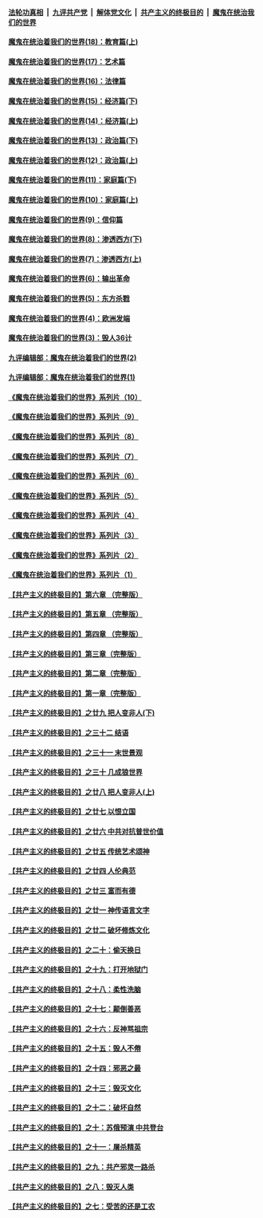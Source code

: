 ####  [法轮功真相](../../../../basic/blob/master/README.md?t=10281831) &nbsp;|&nbsp; [九评共产党](../../../../9ping.md/blob/master/README.md?t=10281831) &nbsp;|&nbsp; [解体党文化](../../../../jtdwh.md/blob/master/README.md?t=10281831)  &nbsp;|&nbsp; [共产主义的终极目的](../../../../gczydzjmd.md/blob/master/README.md?t=10281831) &nbsp;|&nbsp; [魔鬼在统治我们的世界](../../../../mgztzwmdsj.md/blob/master/README.md?t=10281831) 

#### [魔鬼在统治着我们的世界(18)：教育篇(上)](../pages/nsc422/n10526970.md?t=10281831) 

#### [魔鬼在统治着我们的世界(17)：艺术篇](../pages/nsc422/n10499093.md?t=10281831) 

#### [魔鬼在统治着我们的世界(16)：法律篇](../pages/nsc422/n10485969.md?t=10281831) 

#### [魔鬼在统治着我们的世界(15)：经济篇(下)](../pages/nsc422/n10469975.md?t=10281831) 

#### [魔鬼在统治着我们的世界(14)：经济篇(上)](../pages/nsc422/n10457370.md?t=10281831) 

#### [魔鬼在统治着我们的世界(13)：政治篇(下)](../pages/nsc422/n10448270.md?t=10281831) 

#### [魔鬼在统治着我们的世界(12)：政治篇(上)](../pages/nsc422/n10444576.md?t=10281831) 

#### [魔鬼在统治着我们的世界(11)：家庭篇(下)](../pages/nsc422/n10440961.md?t=10281831) 

#### [魔鬼在统治着我们的世界(10)：家庭篇(上)](../pages/nsc422/n10435448.md?t=10281831) 

#### [魔鬼在统治着我们的世界(9)：信仰篇](../pages/nsc422/n10432159.md?t=10281831) 

#### [魔鬼在统治着我们的世界(8)：渗透西方(下)](../pages/nsc422/n10429603.md?t=10281831) 

#### [魔鬼在统治着我们的世界(7)：渗透西方(上)](../pages/nsc422/n10426013.md?t=10281831) 

#### [魔鬼在统治着我们的世界(6)：输出革命](../pages/nsc422/n10421536.md?t=10281831) 

#### [魔鬼在统治着我们的世界(5)：东方杀戮](../pages/nsc422/n10417707.md?t=10281831) 

#### [魔鬼在统治着我们的世界(4)：欧洲发端](../pages/nsc422/n10414890.md?t=10281831) 

#### [魔鬼在统治着我们的世界(3)：毁人36计](../pages/nsc422/n10411583.md?t=10281831) 

#### [九评编辑部：魔鬼在统治着我们的世界(2)](../pages/nsc422/n10410036.md?t=10281831) 

#### [九评编辑部：魔鬼在统治着我们的世界(1)](../pages/nsc422/n10406825.md?t=10281831) 

#### [《魔鬼在统治着我们的世界》系列片（10）](../pages/nsc422/n12292670.md?t=10281831) 

#### [《魔鬼在统治着我们的世界》系列片（9）](../pages/nsc422/n12290859.md?t=10281831) 

#### [《魔鬼在统治着我们的世界》系列片（8）](../pages/nsc422/n12287445.md?t=10281831) 

#### [《魔鬼在统治着我们的世界》系列片（7）](../pages/nsc422/n12283425.md?t=10281831) 

#### [《魔鬼在统治着我们的世界》系列片（6）](../pages/nsc422/n12282314.md?t=10281831) 

#### [《魔鬼在统治着我们的世界》系列片（5）](../pages/nsc422/n12281419.md?t=10281831) 

#### [《魔鬼在统治着我们的世界》系列片（4）](../pages/nsc422/n12274024.md?t=10281831) 

#### [《魔鬼在统治着我们的世界》系列片（3）](../pages/nsc422/n12271322.md?t=10281831) 

#### [《魔鬼在统治着我们的世界》系列片（2）](../pages/nsc422/n12269049.md?t=10281831) 

#### [《魔鬼在统治着我们的世界》系列片（1）](../pages/nsc422/n12267575.md?t=10281831) 

#### [【共产主义的终极目的】第六章 （完整版）](../pages/nsc422/n11428913.md?t=10281831) 

#### [【共产主义的终极目的】第五章 （完整版）](../pages/nsc422/n11428912.md?t=10281831) 

#### [【共产主义的终极目的】第四章 （完整版）](../pages/nsc422/n11428907.md?t=10281831) 

#### [【共产主义的终极目的】第三章（完整版）](../pages/nsc422/n11428848.md?t=10281831) 

#### [【共产主义的终极目的】第二章（完整版）](../pages/nsc422/n11428831.md?t=10281831) 

#### [【共产主义的终极目的】第一章（完整版）](../pages/nsc422/n11417651.md?t=10281831) 

#### [【共产主义的终极目的】之廿九 把人变非人(下)](../pages/nsc422/n11344140.md?t=10281831) 

#### [【共产主义的终极目的】之三十二 结语](../pages/nsc422/n11360535.md?t=10281831) 

#### [【共产主义的终极目的】之三十一 末世景观](../pages/nsc422/n11351129.md?t=10281831) 

#### [【共产主义的终极目的】之三十 几成狼世界](../pages/nsc422/n11348280.md?t=10281831) 

#### [【共产主义的终极目的】之廿八 把人变非人(上)](../pages/nsc422/n11340492.md?t=10281831) 

#### [【共产主义的终极目的】之廿七 以恨立国](../pages/nsc422/n11336944.md?t=10281831) 

#### [【共产主义的终极目的】之廿六 中共对抗普世价值](../pages/nsc422/n11324785.md?t=10281831) 

#### [【共产主义的终极目的】之廿五 传统艺术颂神](../pages/nsc422/n11296396.md?t=10281831) 

#### [【共产主义的终极目的】之廿四 人伦典范](../pages/nsc422/n11296397.md?t=10281831) 

#### [【共产主义的终极目的】之廿三 富而有德](../pages/nsc422/n11283598.md?t=10281831) 

#### [【共产主义的终极目的】之廿一 神传语言文字](../pages/nsc422/n11263265.md?t=10281831) 

#### [【共产主义的终极目的】之廿二 破坏修炼文化](../pages/nsc422/n11245728.md?t=10281831) 

#### [【共产主义的终极目的】之二十：偷天换日](../pages/nsc422/n11238846.md?t=10281831) 

#### [【共产主义的终极目的】之十九：打开地狱门](../pages/nsc422/n11206376.md?t=10281831) 

#### [【共产主义的终极目的】之十八：柔性洗脑](../pages/nsc422/n11199994.md?t=10281831) 

#### [【共产主义的终极目的】之十七：颠倒善恶](../pages/nsc422/n11179782.md?t=10281831) 

#### [【共产主义的终极目的】之十六：反神骂祖宗](../pages/nsc422/n11166798.md?t=10281831) 

#### [【共产主义的终极目的】之十五：毁人不倦](../pages/nsc422/n11166792.md?t=10281831) 

#### [【共产主义的终极目的】之十四：邪恶之最](../pages/nsc422/n11150249.md?t=10281831) 

#### [【共产主义的终极目的】之十三：毁灭文化](../pages/nsc422/n11135227.md?t=10281831) 

#### [【共产主义的终极目的】之十二：破坏自然](../pages/nsc422/n11135214.md?t=10281831) 

#### [【共产主义的终极目的】之十：苏俄预演 中共登台](../pages/nsc422/n11118424.md?t=10281831) 

#### [【共产主义的终极目的】之十一：屠杀精英](../pages/nsc422/n11118442.md?t=10281831) 

#### [【共产主义的终极目的】之九：共产邪灵一路杀](../pages/nsc422/n11114139.md?t=10281831) 

#### [【共产主义的终极目的】之八：毁灭人类](../pages/nsc422/n11108503.md?t=10281831) 

#### [【共产主义的终极目的】之七：受苦的还是工农](../pages/nsc422/n11101809.md?t=10281831) 

